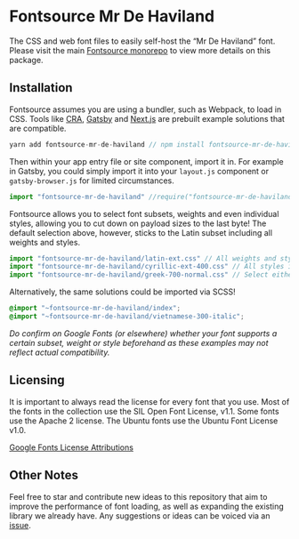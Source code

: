 # Fontsource Mr De Haviland

The CSS and web font files to easily self-host the “Mr De Haviland” font. Please visit the main [Fontsource monorepo](https://github.com/DecliningLotus/fontsource) to view more details on this package.

## Installation

Fontsource assumes you are using a bundler, such as Webpack, to load in CSS. Tools like [CRA](https://create-react-app.dev/), [Gatsby](https://www.gatsbyjs.org/) and [Next.js](https://nextjs.org/) are prebuilt example solutions that are compatible.

```javascript
yarn add fontsource-mr-de-haviland // npm install fontsource-mr-de-haviland
```

Then within your app entry file or site component, import it in. For example in Gatsby, you could simply import it into your `layout.js` component or `gatsby-browser.js` for limited circumstances.

```javascript
import "fontsource-mr-de-haviland" //require("fontsource-mr-de-haviland")
```

Fontsource allows you to select font subsets, weights and even individual styles, allowing you to cut down on payload sizes to the last byte! The default selection above, however, sticks to the Latin subset including all weights and styles.

```javascript
import "fontsource-mr-de-haviland/latin-ext.css" // All weights and styles included.
import "fontsource-mr-de-haviland/cyrillic-ext-400.css" // All styles included.
import "fontsource-mr-de-haviland/greek-700-normal.css" // Select either normal or italic.
```

Alternatively, the same solutions could be imported via SCSS!

```scss
@import "~fontsource-mr-de-haviland/index";
@import "~fontsource-mr-de-haviland/vietnamese-300-italic";
```

_Do confirm on Google Fonts (or elsewhere) whether your font supports a certain subset, weight or style beforehand as these examples may not reflect actual compatibility._

## Licensing 

It is important to always read the license for every font that you use.
Most of the fonts in the collection use the SIL Open Font License, v1.1. Some fonts use the Apache 2 license. The Ubuntu fonts use the Ubuntu Font License v1.0.

[Google Fonts License Attributions](https://fonts.google.com/attribution)

## Other Notes

Feel free to star and contribute new ideas to this repository that aim to improve the performance of font loading, as well as expanding the existing library we already have. Any suggestions or ideas can be voiced via an [issue](https://github.com/DecliningLotus/fontsource/issues).

